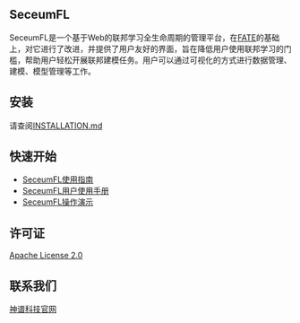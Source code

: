 ## SeceumFL


SeceumFL是一个基于Web的联邦学习全生命周期的管理平台，在[FATE](https://github.com/FederatedAI)的基础上，对它进行了改进，并提供了用户友好的界面，旨在降低用户使用联邦学习的门槛，帮助用户轻松开展联邦建模任务。用户可以通过可视化的方式进行数据管理、建模、模型管理等工作。



## 安装

请查阅[INSTALLATION.md](INSTALLATION_CN.md)



## 快速开始

- [SeceumFL使用指南](https://seceumfl.readthedocs.io/zh/latest/)
- [SeceumFL用户使用手册](https://seceumfl.readthedocs.io/zh/latest/main.html)
- [SeceumFL操作演示](...)



## 许可证

[Apache License 2.0](LICENSE)



## 联系我们

[神谱科技官网](https://www.seceum.com/contact.html)
